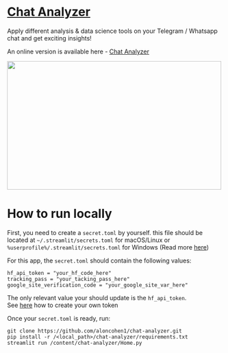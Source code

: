 # [Chat Analyzer](https://chat-anlyzer.streamlit.app/)
Apply different analysis & data science tools on your Telegram / Whatsapp chat and get exciting insights!

An online version is available here - [Chat Analyzer](https://chat-anlyzer.streamlit.app/)

<img src="https://github.com/aloncohen1/chat-analyzer/assets/42881311/ca7d0912-792b-4519-bd6f-b2732b84a21b" width="500" height="300">


# How to run locally

First, you need to create a `secret.toml` by yourself. this file should be located at `~/.streamlit/secrets.toml` for macOS/Linux or `%userprofile%/.streamlit/secrets.toml` for Windows (Read more [here](https://docs.streamlit.io/develop/concepts/connections/secrets-management))

For this app, the `secret.toml` should contain the following values:

```
hf_api_token = "your_hf_code_here"
tracking_pass = "your_tacking_pass_here"
google_site_verification_code = "your_google_site_var_here"
```

The only relevant value your should update is the `hf_api_token`.<br>
See [here](https://huggingface.co/docs/hub/en/security-tokens) how to create your own token

Once your `secret.toml` is ready, run:
```
git clone https://github.com/aloncohen1/chat-analyzer.git
pip install -r /<local_path>/chat-analyzer/requirements.txt
streamlit run /content/chat-analyzer/Home.py
```
